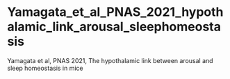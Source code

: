 # Yamagata_et_al_PNAS_2021_hypothalamic_link_arousal_sleephomeostasis
Yamagata et al, PNAS 2021, The hypothalamic link between arousal  and sleep homeostasis in mice
